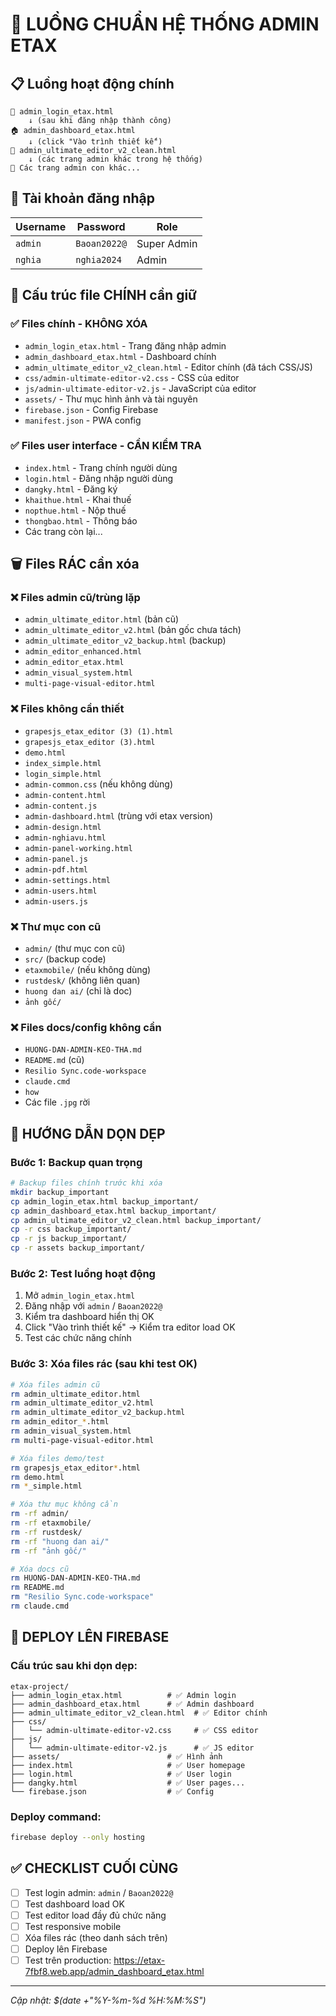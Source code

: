 # 🎯 LUỒNG CHUẨN HỆ THỐNG ADMIN ETAX

## 📋 Luồng hoạt động chính

```
🔐 admin_login_etax.html 
    ↓ (sau khi đăng nhập thành công)
🏠 admin_dashboard_etax.html
    ↓ (click "Vào trình thiết kế")  
🎨 admin_ultimate_editor_v2_clean.html
    ↓ (các trang admin khác trong hệ thống)
📄 Các trang admin con khác...
```

## 🔑 Tài khoản đăng nhập

| Username | Password | Role |
|----------|----------|------|
| `admin` | `Baoan2022@` | Super Admin |
| `nghia` | `nghia2024` | Admin |

## 📁 Cấu trúc file CHÍNH cần giữ

### ✅ Files chính - KHÔNG XÓA
- `admin_login_etax.html` - Trang đăng nhập admin
- `admin_dashboard_etax.html` - Dashboard chính
- `admin_ultimate_editor_v2_clean.html` - Editor chính (đã tách CSS/JS)
- `css/admin-ultimate-editor-v2.css` - CSS của editor
- `js/admin-ultimate-editor-v2.js` - JavaScript của editor
- `assets/` - Thư mục hình ảnh và tài nguyên
- `firebase.json` - Config Firebase
- `manifest.json` - PWA config

### ✅ Files user interface - CẦN KIỂM TRA
- `index.html` - Trang chính người dùng
- `login.html` - Đăng nhập người dùng  
- `dangky.html` - Đăng ký
- `khaithue.html` - Khai thuế
- `nopthue.html` - Nộp thuế
- `thongbao.html` - Thông báo
- Các trang còn lại...

## 🗑️ Files RÁC cần xóa

### ❌ Files admin cũ/trùng lặp
- `admin_ultimate_editor.html` (bản cũ)
- `admin_ultimate_editor_v2.html` (bản gốc chưa tách)
- `admin_ultimate_editor_v2_backup.html` (backup)
- `admin_editor_enhanced.html`
- `admin_editor_etax.html` 
- `admin_visual_system.html`
- `multi-page-visual-editor.html`

### ❌ Files không cần thiết
- `grapesjs_etax_editor (3) (1).html`
- `grapesjs_etax_editor (3).html`
- `demo.html`
- `index_simple.html`
- `login_simple.html`
- `admin-common.css` (nếu không dùng)
- `admin-content.html`
- `admin-content.js`
- `admin-dashboard.html` (trùng với etax version)
- `admin-design.html`
- `admin-nghiavu.html`
- `admin-panel-working.html`
- `admin-panel.js`
- `admin-pdf.html`
- `admin-settings.html`
- `admin-users.html`
- `admin-users.js`

### ❌ Thư mục con cũ
- `admin/` (thư mục con cũ)
- `src/` (backup code)
- `etaxmobile/` (nếu không dùng)
- `rustdesk/` (không liên quan)
- `huong dan ai/` (chỉ là doc)
- `ảnh gốc/`

### ❌ Files docs/config không cần
- `HUONG-DAN-ADMIN-KEO-THA.md`
- `README.md` (cũ)
- `Resilio Sync.code-workspace`
- `claude.cmd`
- `how`
- Các file `.jpg` rời

## 🧹 HƯỚNG DẪN DỌN DẸP

### Bước 1: Backup quan trọng
```bash
# Backup files chính trước khi xóa
mkdir backup_important
cp admin_login_etax.html backup_important/
cp admin_dashboard_etax.html backup_important/  
cp admin_ultimate_editor_v2_clean.html backup_important/
cp -r css backup_important/
cp -r js backup_important/
cp -r assets backup_important/
```

### Bước 2: Test luồng hoạt động
1. Mở `admin_login_etax.html`
2. Đăng nhập với `admin` / `Baoan2022@`
3. Kiểm tra dashboard hiển thị OK
4. Click "Vào trình thiết kế" → Kiểm tra editor load OK
5. Test các chức năng chính

### Bước 3: Xóa files rác (sau khi test OK)
```bash
# Xóa files admin cũ
rm admin_ultimate_editor.html
rm admin_ultimate_editor_v2.html  
rm admin_ultimate_editor_v2_backup.html
rm admin_editor_*.html
rm admin_visual_system.html
rm multi-page-visual-editor.html

# Xóa files demo/test
rm grapesjs_etax_editor*.html
rm demo.html
rm *_simple.html

# Xóa thư mục không cần
rm -rf admin/
rm -rf etaxmobile/
rm -rf rustdesk/ 
rm -rf "huong dan ai/"
rm -rf "ảnh gốc/"

# Xóa docs cũ
rm HUONG-DAN-ADMIN-KEO-THA.md
rm README.md
rm "Resilio Sync.code-workspace"
rm claude.cmd
```

## 🚀 DEPLOY LÊN FIREBASE

### Cấu trúc sau khi dọn dẹp:
```
etax-project/
├── admin_login_etax.html          # ✅ Admin login  
├── admin_dashboard_etax.html      # ✅ Admin dashboard
├── admin_ultimate_editor_v2_clean.html  # ✅ Editor chính
├── css/
│   └── admin-ultimate-editor-v2.css     # ✅ CSS editor
├── js/ 
│   └── admin-ultimate-editor-v2.js      # ✅ JS editor
├── assets/                        # ✅ Hình ảnh
├── index.html                     # ✅ User homepage
├── login.html                     # ✅ User login
├── dangky.html                    # ✅ User pages...
└── firebase.json                  # ✅ Config
```

### Deploy command:
```bash
firebase deploy --only hosting
```

## ✅ CHECKLIST CUỐI CÙNG

- [ ] Test login admin: `admin` / `Baoan2022@` 
- [ ] Test dashboard load OK
- [ ] Test editor load đầy đủ chức năng
- [ ] Test responsive mobile
- [ ] Xóa files rác (theo danh sách trên)
- [ ] Deploy lên Firebase
- [ ] Test trên production: https://etax-7fbf8.web.app/admin_dashboard_etax.html

---
*Cập nhật: $(date +"%Y-%m-%d %H:%M:%S")*